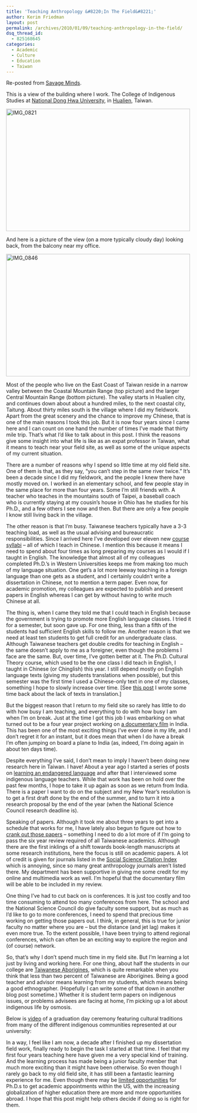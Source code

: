 ```yaml
---
title: 'Teaching Anthropology &#8220;In The Field&#8221;'
author: Kerim Friedman
layout: post
permalink: /archives/2010/01/09/teaching-anthropology-in-the-field/
dsq_thread_id:
  - 825168645
categories:
  - Academic
  - Culture
  - Education
  - Taiwan
---
```

Re-posted from <a href="http://savageminds.org/2010/01/09/teaching-anthropology-in-the-field/" onclick="_gaq.push(['_trackEvent', 'outbound-article', 'http://savageminds.org/2010/01/09/teaching-anthropology-in-the-field/', 'Savage Minds']);" >Savage Minds</a>.

This is a view of the building where I work. The College of Indigenous Studies at <a href="http://www.ndhu.edu.tw/en/" onclick="_gaq.push(['_trackEvent', 'outbound-article', 'http://www.ndhu.edu.tw/en/', 'National Dong Hwa University']);" >National Dong Hwa University</a>, in <a href="http://maps.google.com/maps?f=q&hl=en&q=hualian,+taiwan&ie=UTF8&ll=23.971195,121.582947&spn=0.923557,1.783905&z=10" onclick="_gaq.push(['_trackEvent', 'outbound-article', 'http://maps.google.com/maps?f=q&hl=en&q=hualian,+taiwan&ie=UTF8&ll=23.971195,121.582947&spn=0.923557,1.783905&z=10', 'Hualien']);" >Hualien</a>, Taiwan.

<a href="http://www.flickr.com/photos/kerim/4055805580/" onclick="_gaq.push(['_trackEvent', 'outbound-article', 'http://www.flickr.com/photos/kerim/4055805580/', '']);" title="IMG_0821 by kerim, on Flickr"><img src="http://farm3.static.flickr.com/2510/4055805580_9aca7f4c60.jpg" alt="IMG_0821" width="500" height="333" /></a>

And here is a picture of the view (on a more typically cloudy day) looking back, from the balcony near my office.

<a href="http://www.flickr.com/photos/kerim/4055806606/" onclick="_gaq.push(['_trackEvent', 'outbound-article', 'http://www.flickr.com/photos/kerim/4055806606/', '']);" title="IMG_0846 by kerim, on Flickr"><img src="http://farm3.static.flickr.com/2577/4055806606_47f2a7e0b0.jpg" alt="IMG_0846" width="500" height="333" /></a>

Most of the people who live on the East Coast of Taiwan reside in a narrow valley between the Coastal Mountain Range (top picture) and the larger Central Mountain Range (bottom picture). The valley starts in Hualien city, and continues down about about a hundred miles, to the next coastal city, Taitung. About thirty miles south is the village where I did my fieldwork. Apart from the great scenery and the chance to improve my Chinese, that is one of the main reasons I took this job. But it is now four years since I came here and I can count on one hand the number of times I&#8217;ve made that thirty mile trip. That&#8217;s what I&#8217;d like to talk about in this post. I think the reasons give some insight into what life is like as an expat professor in Taiwan, what it means to teach near your field site, as well as some of the unique aspects of my current situation.<!--more-->

There are a number of reasons why I spend so little time at my old field site. One of them is that, as they say, &#8220;you can&#8217;t step in the same river twice.&#8221; It&#8217;s been a decade since I did my fieldwork, and the people I knew there have mostly moved on. I worked in an elementary school, and few people stay in the same place for more than four years. Some I&#8217;m still friends with. A teacher who teaches in the mountains south of Taipei, a baseball coach who is currently staying at my cousin&#8217;s house in Ohio has he studies for his Ph.D., and a few others I see now and then. But there are only a few people I know still living back in the village.

The other reason is that I&#8217;m busy. Taiwanese teachers typically have a 3-3 teaching load, as well as the usual advising and bureaucratic responsibilities. Since I arrived here I&#8217;ve developed over eleven new <a href="http://kerim.oxus.net/teaching/" onclick="_gaq.push(['_trackEvent', 'outbound-article', 'http://kerim.oxus.net/teaching/', 'course syllabi']);" >course syllabi</a> &#8211; all of which I teach in Chinese. I mention this because it means I need to spend about four times as long preparing my courses as I would if I taught in English. The knowledge that almost all of my colleagues completed Ph.D.&#8217;s in Western Universities keeps me from making too much of my language situation. One get&#8217;s a lot more leeway teaching in a foreign language than one gets as a student, and I certainly couldn&#8217;t write a dissertation in Chinese, not to mention a term paper. Even now, for academic promotion, my colleagues are expected to publish and present papers in English whereas I can get by without having to write much Chinese at all. 

The thing is, when I came they told me that I could teach in English because the government is trying to promote more English language classes. I tried it for a semester, but soon gave up. For one thing, less than a fifth of the students had sufficient English skills to follow me. Another reason is that we need at least ten students to get full credit for an undergraduate class. Although Taiwanese teachers get double credits for teaching in English &#8211; the same doesn&#8217;t apply to me as a foreigner, even though the problems I face are the same. But, over time, I&#8217;ve gotten better at it. The Ph.D. Cultural Theory course, which used to be the one class I did teach in English, I taught in Chinese (or Chinglish) this year. I still depend mostly on English language texts (giving my students translations when possible), but this semester was the first time I used a Chinese-only text in one of my classes, something I hope to slowly increase over time. [See <a href="http://savageminds.org/2007/02/23/ethnography-not-in-translation/" onclick="_gaq.push(['_trackEvent', 'outbound-article', 'http://savageminds.org/2007/02/23/ethnography-not-in-translation/', 'this post']);" >this post</a> I wrote some time back about the lack of texts in translation.] 

But the biggest reason that I return to my field site so rarely has little to do with how busy I am teaching, and everything to do with how busy I am when I&#8217;m on break. Just at the time I got this job I was embarking on what turned out to be a four year project working on <a href="http://fournineandahalf.com/pleasedontbeatmesir/" onclick="_gaq.push(['_trackEvent', 'outbound-article', 'http://fournineandahalf.com/pleasedontbeatmesir/', 'a documentary film']);" >a documentary film</a> in India. This has been one of the most exciting things I&#8217;ve ever done in my life, and I don&#8217;t regret it for an instant, but it does mean that when I do have a break I&#8217;m often jumping on board a plane to India (as, indeed, I&#8217;m doing again in about ten days time).

Despite everything I&#8217;ve said, I don&#8217;t mean to imply I haven&#8217;t been doing new research here in Taiwan. I have! About a year ago I started a series of posts on <a href="http://savageminds.org/2009/02/04/learning-an-endangered-language/" onclick="_gaq.push(['_trackEvent', 'outbound-article', 'http://savageminds.org/2009/02/04/learning-an-endangered-language/', 'learning an endangered language']);" >learning an endangered language</a> and after that I interviewed some indigenous language teachers. While that work has been on hold over the past few months, I hope to take it up again as soon as we return from India. There is a paper I want to do on the subject and my New Year&#8217;s resolution is to get a first draft done by the end of the summer, and to turn it into a research proposal by the end of the year (when the National Science Council research deadline is).

Speaking of papers. Although it took me about three years to get into a schedule that works for me, I have lately also begun to figure out how to <a href="http://kerim.oxus.net/writings/" onclick="_gaq.push(['_trackEvent', 'outbound-article', 'http://kerim.oxus.net/writings/', 'crank out those papers']);" >crank out those papers</a> &#8211; something I need to do a lot more of if I&#8217;m going to pass the six year review required of all Taiwanese academics. Although there are the first inklings of a shift towards book-length manuscripts at some research institutions, here the focus is still on academic papers. A lot of credit is given for journals listed in the <a href="http://thomsonreuters.com/products_services/science/science_products/a-z/social_sciences_citation_index" onclick="_gaq.push(['_trackEvent', 'outbound-article', 'http://thomsonreuters.com/products_services/science/science_products/a-z/social_sciences_citation_index', 'Social Science Citation Index']);" >Social Science Citation Index</a> which is annoying, since so many great anthropology journals aren&#8217;t listed there. My department has been supportive in giving me some credit for my online and multimedia work as well. I&#8217;m hopeful that the documentary film will be able to be included in my review. 

One thing I&#8217;ve had to cut back on is conferences. It is just too costly and too time consuming to attend too many conferences from here. The school and the National Science Council do give faculty some support, but as much as I&#8217;d like to go to more conferences, I need to spend that precious time working on getting those papers out. I think, in general, this is true for junior faculty no matter where you are &#8211; but the distance (and jet lag) makes it even more true. To the extent possible, I have been trying to attend regional conferences, which can often be an exciting way to explore the region and (of course) network.

So, that&#8217;s why I don&#8217;t spend much time in my field site. But I&#8217;m learning a lot just by living and working here. For one thing, about half the students in our college are <a href="http://en.wikipedia.org/wiki/Taiwanese_aborigines" onclick="_gaq.push(['_trackEvent', 'outbound-article', 'http://en.wikipedia.org/wiki/Taiwanese_aborigines', 'Taiwanese Aborigines']);" >Taiwanese Aborigines</a>, which is quite remarkable when you think that less than two percent of Taiwanese are Aborigines. Being a good teacher and advisor means learning from my students, which means being a good ethnographer. (Hopefully I can write some of that down in another blog post sometime.) Whether it is student term papers on indigenous issues, or problems advisees are facing at home, I&#8217;m picking up a lot about indigenous life by osmosis.

Below is <a href="http://www.flickr.com/photos/kerim/2586641834/in/set-72157600223318140/" onclick="_gaq.push(['_trackEvent', 'outbound-article', 'http://www.flickr.com/photos/kerim/2586641834/in/set-72157600223318140/', 'video']);" >video</a> of a graduation day ceremony featuring cultural traditions from many of the different indigenous communities represented at our university:



In a way, I feel like I am now, a decade after I finished up my dissertation field work, finally ready to begin the task I started at that time. I feel that my first four years teaching here have given me a very special kind of training. And the learning process has made being a junior faculty member that much more exciting than it might have been otherwise. So even though I rarely go back to my old field site, it has still been a fantastic learning experience for me. Even though there may be <a href="http://savageminds.org/2010/01/01/sobering-statisti/" onclick="_gaq.push(['_trackEvent', 'outbound-article', 'http://savageminds.org/2010/01/01/sobering-statisti/', 'limited opportunities']);" >limited opportunities</a> for Ph.D.s to get academic appointments within the US, with the increasing globalization of higher education there are more and more opportunities abroad. I hope that this post might help others decide if doing so is right for them. 


